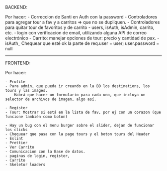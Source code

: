 BACKEND:

Por hacer:
    - Correccion de Santi en Auth con la password
    - Controladores para agregar tour a fav y a carritos => que no se dupliquen.
    - Controladores para quitar tour de favoritos y de carrito
    - users, isAuth, isAdmin, carrito, etc.
    - login con verificacion de email, utilizando alguna API de correo electrónico
    - Carrito: manejar opciones de tour: precio y cantidad de pax.
    - isAuth_ Chequear que esté ok la parte de         req.user = user;        user.password = null


-----------------------------------------------------------------------------------------------------------------------
FRONTEND:

Por hacer:

    - Profile
    - Para admin, que pueda ir creando en la BD los destinations, los tours y las images.
        Habrá que hacer un formulario para cada uno, que incluya un selector de archivos de imagen, algo así.

    - Register
    - Tour: Mostrar si está en la lista de fav, por ej con un corazon (que funcione también como boton)

    - Hay un bug con el menu burger sobre el slider, dejan de funcionar los clicks
    - Chequear que pasa con la page tours y el boton tours del Header
    - Eslint
    - Prettier
    - Ver Carrito
    - Comunicacion con la Base de datos.
    - paginas de login, register, 
    - Carrito
    - Skeletor loaders